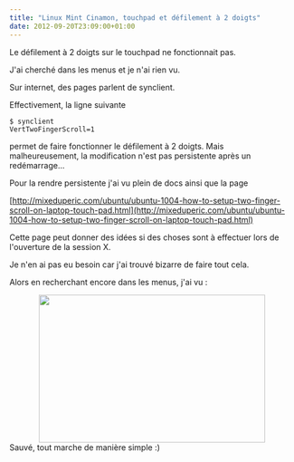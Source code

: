 ```yaml
---
title: "Linux Mint Cinamon, touchpad et défilement à 2 doigts"
date: 2012-09-20T23:09:00+01:00
---
```

Le défilement à 2 doigts sur le touchpad ne fonctionnait pas.

J'ai cherché dans les menus et je n'ai rien vu.

Sur internet, des pages parlent de synclient.

Effectivement, la ligne suivante
<code><pre>$ synclient VertTwoFingerScroll=1</pre></code>
permet de faire fonctionner le défilement à 2 doigts. Mais malheureusement, la modification n'est pas persistente après un redémarrage...

Pour la rendre persistente j'ai vu plein de docs ainsi que la page 

[http://mixeduperic.com/ubuntu/ubuntu-1004-how-to-setup-two-finger-scroll-on-laptop-touch-pad.html](http://mixeduperic.com/ubuntu/ubuntu-1004-how-to-setup-two-finger-scroll-on-laptop-touch-pad.html)

Cette page peut donner des idées si des choses sont à effectuer lors de l'ouverture de la session X.

Je n'en ai pas eu besoin car j'ai trouvé bizarre de faire tout cela.

Alors en recherchant encore dans les menus, j'ai vu :

<div class="separator" style="clear: both; text-align: center;"><a href="http://2.bp.blogspot.com/-b4G7Jskkbbk/UFuGr3YN-TI/AAAAAAAADn8/p5PI66Mn8cM/s1600/S%25C3%25A9lection_002.png" imageanchor="1" style="margin-left:1em; margin-right:1em"><img border="0" height="261" width="400" src="http://2.bp.blogspot.com/-b4G7Jskkbbk/UFuGr3YN-TI/AAAAAAAADn8/p5PI66Mn8cM/s400/S%25C3%25A9lection_002.png" /></a></div>
Sauvé, tout marche de manière simple :)
